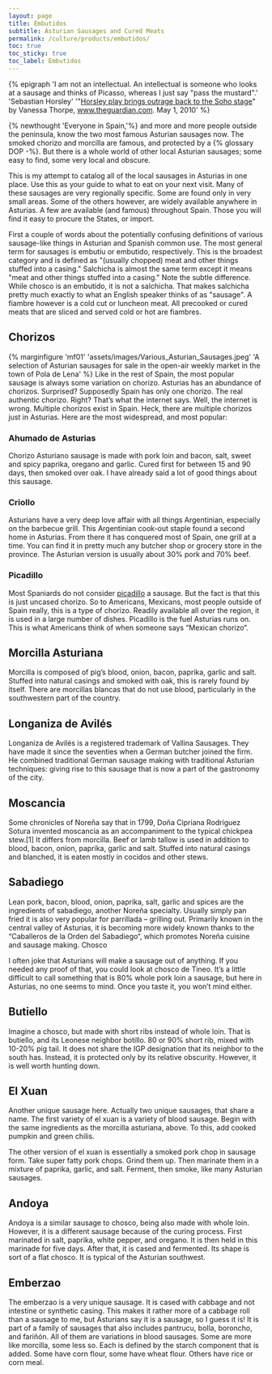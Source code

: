```yaml
---
layout: page
title: Embutidos
subtitle: Asturian Sausages and Cured Meats
permalink: /culture/products/embutidos/
toc: true
toc_sticky: true
toc_label: Embutidos
---
```

{% epigraph 'I am not an intellectual. An intellectual is someone who looks at a sausage and thinks of Picasso, whereas I just say "pass the mustard".' 'Sebastian Horsley' '"[Horsley play brings outrage back to the Soho stage](https://www.theguardian.com/uk/2010/may/02/sebastian-horsley-dandy-west-end-play)" by Vanessa Thorpe, www.theguardian.com. May 1, 2010' %}

{% newthought 'Everyone in Spain,'%} and more and more people outside the peninsula, know the two most famous Asturian sausages now. The smoked chorizo and morcilla are famous, and protected by a {% glossary DOP -%}. But there is a whole world of other local Asturian sausages; some easy to find, some very local and obscure. 

This is my attempt to catalog all of the local sausages in Asturias in one place. Use this as your guide to what to eat on your next visit. Many of these sausages are very regionally specific. Some are found only in very small areas. Some of the others however, are widely available anywhere in Asturias. A few are available (and famous) throughout Spain. Those you will find it easy to procure the States, or import.

First a couple of words about the potentially confusing definitions of various sausage-like things in Asturian and Spanish common use. The most general term for sausages is embutíu or embutido, respectively. This is the broadest category and is defined as "(usually chopped) meat and other things stuffed into a casing." Salchicha is almost the same term except it means "meat and other things stuffed into a casing." Note the subtle difference. While chosco is an embutido, it is not a salchicha. That makes salchicha pretty much exactly to what an English speaker thinks of as "sausage". A fiambre however is a cold cut or luncheon meat. All precooked or cured meats that are sliced and served cold or hot are fiambres. 

## Chorizos
{% marginfigure 'mf01' 'assets/images/Various_Asturian_Sausages.jpeg' 'A selection of Asturian sausages for sale in the open-air weekly market in the town of Pola de Lena' %}
Like in the rest of Spain, the most popular sausage is always some variation on chorizo. Asturias has an abundance of chorizos. Surprised? Supposedly Spain has only one chorizo. The real authentic chorizo. Right? That’s what the internet says. Well, the internet is wrong. Multiple chorizos exist in Spain. Heck, there are multiple chorizos just in Asturias. Here are the most widespread, and most popular:

### Ahumado de Asturias
Chorizo Asturiano sausage is made with pork loin and bacon, salt, sweet and spicy paprika, oregano and garlic. Cured first for between 15 and 90 days, then smoked over oak. I have already said a lot of good things about this sausage.

### Criollo
Asturians have a very deep love affair with all things Argentinian, especially on the barbecue grill. This Argentinian cook-out staple found a second home in Asturias. From there it has conquered most of Spain, one grill at a time. You can find it in pretty much any butcher shop or grocery store in the province. The Asturian version is usually about 30% pork and 70% beef.

### Picadillo
Most Spaniards do not consider [picadillo](/culture/products/embutidos/picadillo.html) a sausage. But the fact is that this is just uncased chorizo. So to Americans, Mexicans, most people outside of Spain really, this is a type of chorizo. Readily available all over the region, it is used in a large number of dishes. Picadillo is the fuel Asturias runs on. This is what Americans think of when someone says “Mexican chorizo“.

## Morcilla Asturiana
Morcilla is composed of pig’s blood, onion, bacon, paprika, garlic and salt. Stuffed into natural casings and smoked with oak, this is rarely found by itself. There are morcillas blancas that do not use blood, particularly in the southwestern part of the country.

## Longaniza de Avilés
Longaniza de Avilés is a registered trademark of Vallina Sausages. They have made it since the seventies when a German butcher joined the firm. He combined traditional German sausage making with traditional Asturian techniques: giving rise to this sausage that is now a part of the gastronomy of the city.

## Moscancia
Some chronicles of Noreña say that in 1799, Doña Cipriana Rodríguez Sotura invented moscancia as an accompaniment to the typical chickpea stew.[1] It differs from morcilla. Beef or lamb tallow is used in addition to blood, bacon, onion, paprika, garlic and salt. Stuffed into natural casings and blanched, it is eaten mostly in cocidos and other stews.

## Sabadiego
Lean pork, bacon, blood, onion, paprika, salt, garlic and spices are the ingredients of sabadiego, another Noreña specialty. Usually simply pan fried it is also very popular for parrillada – grilling out. Primarily known in the central valley of Asturias, it is becoming more widely known thanks to the “Caballeros de la Orden del Sabadiego“, which promotes Noreña cuisine and sausage making.
Chosco

I often joke that Asturians will make a sausage out of anything. If you needed any proof of that, you could look at chosco de Tineo. It’s a little difficult to call something that is 80% whole pork loin a sausage, but here in Asturias, no one seems to mind. Once you taste it, you won’t mind either.

## Butiello
Imagine a chosco, but made with short ribs instead of whole loin. That is butiello, and its Leonese neighbor botillo. 80 or 90% short rib, mixed with 10-20% pig tail. It does not share the IGP designation that its neighbor to the south has. Instead, it is protected only by its relative obscurity. However, it is well worth hunting down.

## El Xuan
Another unique sausage here. Actually two unique sausages, that share a name. The first variety of el xuan is a variety of blood sausage. Begin with the same ingredients as the morcilla asturiana, above. To this, add cooked pumpkin and green chilis.

The other version of el xuan is essentially a smoked pork chop in sausage form. Take super fatty pork chops. Grind them up. Then marinate them in a mixture of paprika, garlic, and salt. Ferment, then smoke, like many Asturian sausages.

## Andoya
Andoya is a similar sausage to chosco, being also made with whole loin. However, it is a different sausage because of the curing process. First marinated in salt, paprika, white pepper, and oregano. It is then held in this marinade for five days. After that, it is cased and fermented. Its shape is sort of a flat chosco. It is typical of the Asturian southwest.

## Emberzao
The emberzao is a very unique sausage. It is cased with cabbage and not intestine or synthetic casing. This makes it rather more of a cabbage roll than a sausage to me, but Asturians say it is a sausage, so I guess it is! It is part of a family of sausages that also includes pantrucu, bolla, boroncho, and fariñón. All of them are variations in blood sausages. Some are more like morcilla, some less so. Each is defined by the starch component that is added. Some have corn flour, some have wheat flour. Others have rice or corn meal. 